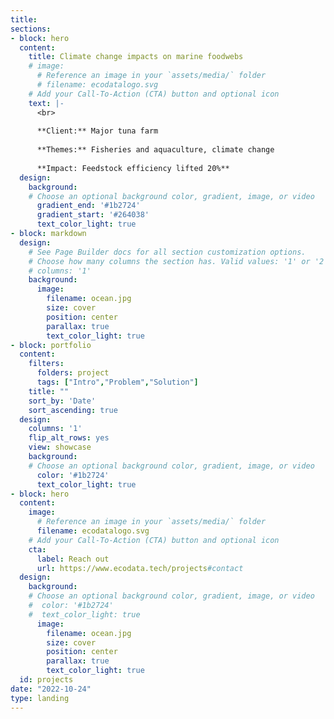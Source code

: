 ```yaml
---
title:
sections:
- block: hero
  content:
    title: Climate change impacts on marine foodwebs
    # image:
      # Reference an image in your `assets/media/` folder
      # filename: ecodatalogo.svg
    # Add your Call-To-Action (CTA) button and optional icon
    text: |-
      <br>
      
      **Client:** Major tuna farm
      
      **Themes:** Fisheries and aquaculture, climate change
      
      **Impact: Feedstock efficiency lifted 20%**
  design:
    background:
    # Choose an optional background color, gradient, image, or video
      gradient_end: '#1b2724'
      gradient_start: '#264038'
      text_color_light: true
- block: markdown
  design:
    # See Page Builder docs for all section customization options.
    # Choose how many columns the section has. Valid values: '1' or '2'.
    # columns: '1'  
    background:
      image:
        filename: ocean.jpg
        size: cover
        position: center
        parallax: true
        text_color_light: true
- block: portfolio
  content:
    filters:
      folders: project
      tags: ["Intro","Problem","Solution"]
    title: ""
    sort_by: 'Date'
    sort_ascending: true
  design:
    columns: '1'
    flip_alt_rows: yes
    view: showcase
    background:
    # Choose an optional background color, gradient, image, or video
      color: '#1b2724'
      text_color_light: true
- block: hero
  content:
    image:
      # Reference an image in your `assets/media/` folder
      filename: ecodatalogo.svg
    # Add your Call-To-Action (CTA) button and optional icon
    cta:
      label: Reach out
      url: https://www.ecodata.tech/projects#contact
  design:
    background:
    # Choose an optional background color, gradient, image, or video
    #  color: '#1b2724'
    #  text_color_light: true
      image:
        filename: ocean.jpg
        size: cover
        position: center
        parallax: true
        text_color_light: true
  id: projects
date: "2022-10-24"
type: landing
---
```

